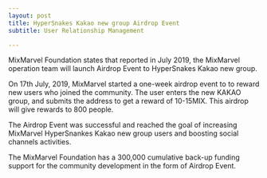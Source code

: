 ```yaml
---
layout: post
title: HyperSnakes Kakao new group Airdrop Event 
subtitle: User Relationship Management

---
```


MixMarvel Foundation states that reported in July 2019, the MixMarvel operation team will launch Airdrop Event to HyperSnakes Kakao new group.

On 17th July, 2019, MixMarvel started a one-week airdrop event to to reward new users who joined the community. The user enters the new KAKAO group, and submits the address to get a reward of 10-15MIX. This airdrop will give rewards to 800 people.

The Airdrop Event was successful and reached the goal of increasing MixMarvel HyperSnankes Kakao new group users and boosting social channels activities.

The MixMarvel Foundation has a 300,000 cumulative back-up funding support for the community development in the form of Airdrop Event. 

